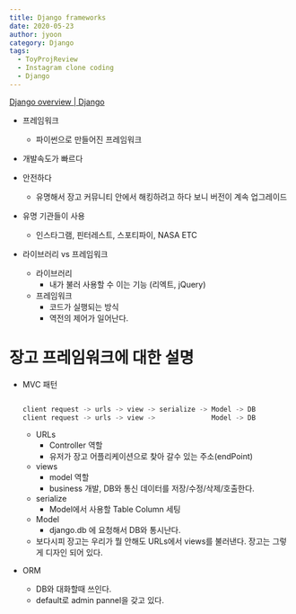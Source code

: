 ```yaml
---
title: Django frameworks
date: 2020-05-23
author: jyoon
category: Django
tags:
  - ToyProjReview
  - Instagram clone coding
  - Django
---
```


[Django overview | Django](https://www.djangoproject.com/start/overview/)

- 프레임워크
    - 파이썬으로 만들어진 프레임워크
- 개발속도가 빠르다
- 안전하다
    - 유명해서 장고 커뮤니티 안에서 해킹하려고 하다 보니 버전이 계속 업그레이드
- 유명 기관들이 사용
    - 인스타그램,  핀터레스트, 스포티파이, NASA ETC

- 라이브러리 vs 프레임워크 
  - 라이브러리
      - 내가 불러 사용할 수 이는 기능 (리엑트, jQuery)
  - 프레임워크
      - 코드가 실행되는 방식
      - 역전의 제어가 일어난다.

# 장고 프레임워크에 대한 설명

- MVC 패턴

    ```jsx

    client request -> urls -> view -> serialize -> Model -> DB
    client request -> urls -> view ->              Model -> DB

    ```

    - URLs
        - Controller 역할
        - 유저가 장고 어플리케이션으로 찾아 갈수 있는 주소(endPoint)
    - views
        - model 역할
        - business 개발, DB와 통신 데이터를 저장/수정/삭제/호출한다.
    - serialize
        - Model에서 사용할 Table Column 세팅
    - Model
        - django.db 에 요청해서 DB와 통시난다.
    - 보다시피 장고는 우리가 뭘 안해도 URLs에서 views를 불러낸다. 
    장고는 그렇게 디자인 되어 있다.
- ORM
    - DB와 대화할때 쓰인다.
    - default로 admin pannel을 갖고 있다.

    #